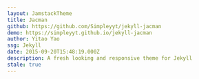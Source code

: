 ```yaml
---
layout: JamstackTheme
title: Jacman
github: https://github.com/Simpleyyt/jekyll-jacman
demo: https://simpleyyt.github.io/jekyll-jacman
author: Yitao Yao
ssg: Jekyll
date: 2015-09-20T15:48:19.000Z
description: A fresh looking and responsive theme for Jekyll
stale: true
---
```

